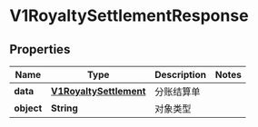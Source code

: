 
# V1RoyaltySettlementResponse

## Properties
Name | Type | Description | Notes
------------ | ------------- | ------------- | -------------
**data** | [**V1RoyaltySettlement**](V1RoyaltySettlement.md) | 分账结算单 | 
**object** | **String** | 对象类型 | 



